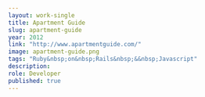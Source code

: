 ```yaml
---
layout: work-single
title: Apartment Guide
slug: apartment-guide
year: 2012
link: "http://www.apartmentguide.com/"
image: apartment-guide.png
tags: "Ruby&nbsp;on&nbsp;Rails&nbsp;&&nbsp;Javascript"
description:
role: Developer
published: true
---
```

